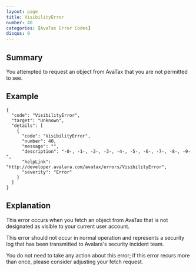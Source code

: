```yaml
---
layout: page
title: VisibilityError
number: 40
categories: [AvaTax Error Codes]
disqus: 0
---
```


## Summary

You attempted to request an object from AvaTax that you are not permitted to see.

## Example

    {
      "code": "VisibilityError",
      "target": "Unknown",
      "details": [
        {
          "code": "VisibilityError",
          "number": 40,
          "message": "",
          "description": "-0-, -1-, -2-, -3-, -4-, -5-, -6-, -7-, -8-, -9-",
          "helpLink": "http://developer.avalara.com/avatax/errors/VisibilityError",
          "severity": "Error"
        }
      ]
    }

## Explanation

This error occurs when you fetch an object from AvaTax that is not designated as visible to your current user account.

This error should not occur in normal operation and represents a security log that has been transmitted to Avalara's security incident team.

You do not need to take any action about this error; if this error recurs more than once, please consider adjusting your fetch request.
